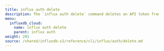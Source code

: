 ```yaml
---
title: influx auth delete
description: The `influx auth delete` command deletes an API token from InfluxDB.
menu:
  influxdb_cloud:
    name: influx auth delete
    parent: influx auth
weight: 201
source: /shared/influxdb-v2/reference/cli/influx/auth/delete.md
---
```


<!-- The content of this file is at 
// SOURCE content/shared/influxdb-v2/reference/cli/influx/auth/delete.md-->
